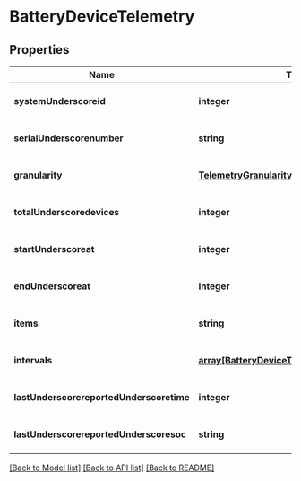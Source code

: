 # BatteryDeviceTelemetry

## Properties
Name | Type | Description | Notes
------------ | ------------- | ------------- | -------------
**systemUnderscoreid** | **integer** |  | [optional] [default to null]
**serialUnderscorenumber** | **string** |  | [optional] [default to null]
**granularity** | [**TelemetryGranularityEnum**](TelemetryGranularityEnum.md) |  | [optional] [default to null]
**totalUnderscoredevices** | **integer** |  | [optional] [default to null]
**startUnderscoreat** | **integer** |  | [optional] [default to null]
**endUnderscoreat** | **integer** |  | [optional] [default to null]
**items** | **string** |  | [optional] [default to null]
**intervals** | [**array[BatteryDeviceTelemetryIntervalsInner]**](BatteryDeviceTelemetryIntervalsInner.md) |  | [optional] [default to null]
**lastUnderscorereportedUnderscoretime** | **integer** |  | [optional] [default to null]
**lastUnderscorereportedUnderscoresoc** | **string** |  | [optional] [default to null]

[[Back to Model list]](../README.md#documentation-for-models) [[Back to API list]](../README.md#documentation-for-api-endpoints) [[Back to README]](../README.md)


